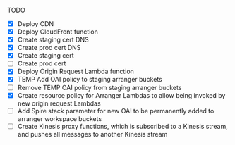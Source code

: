 TODO
 - [x] Deploy CDN
 - [x] Deploy CloudFront function
 - [x] Create staging cert DNS
 - [x] Create prod cert DNS
 - [x] Create staging cert
 - [ ] Create prod cert
 - [x] Deploy Origin Request Lambda function
 - [x] TEMP Add OAI policy to staging arranger buckets
 - [ ] Remove TEMP OAI policy from staging arranger buckets
 - [x] Create resource policy for Arranger Lambdas to allow being invoked by new origin request Lambdas
 - [ ] Add Spire stack parameter for new OAI to be permanently added to arranger workspace buckets
 - [ ] Create Kinesis proxy functions, which is subscribed to a Kinesis stream, and pushes all messages to another Kinesis stream
